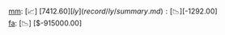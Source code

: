[mm](record/mm/summary.md): [📈] [$7412.60]  
[ly](record/ly/summary.md): [📉] [$-1292.00]  
[fa](record/fa/summary.md): [📉] [$-915000.00]  
